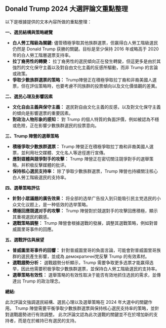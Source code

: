 ## Donald Trump 2024 大選評論文重點整理

以下是根據提供的文本內容所做的重點整理：

**一、選民結構與策略總覽**

*   **白人勞工階級為關鍵:** 儘管積極爭取其他族群選票，但赢得白人勞工階級選民仍然是 Donald Trump 获勝的關鍵。目标是至少保持 2016 年或略高于 2020 年的白人勞工階層選票支持率。
*   **拉丁裔男性的轉變：** 拉丁裔男性的選民傾向正在發生轉變，但這更多是由於其強烈的文化保守主義以及對自由文化主義的反感所驅動，而非 Trump 的言論或政策。
*   **爭取少數族群選票的策略：** Trump陣營正在積極爭取拉丁裔和非裔美國人選票，但在評估策略時，也要考慮不同族群的投票傾向以及文化價值觀的差異。

**二、選民心理及影響因素**

*   **文化自由主義與保守主義：** 選民對自由文化主義的反感，以及對文化保守主義的傾向是影響選票的重要因素。
*   **對政治人物形象的感知：** 對 Trump 的個人特質的負面評價，例如被認為不穩或危險，正在影響少數族群選民的投票意向。

**三、Trump 陣營的選舉策略**

*   **積極爭取少數族群選票：** Trump 陣營正在積極爭取拉丁裔和非裔美國人選票，並利用社交媒體、文化名人等途徑進行宣傳。
*   **應對媒體與競爭對手的攻擊：** Trump 陣營正在密切關注競爭對手的選舉策略，并积极反擊媒體的批评。
*   **保持核心選民支持率：** 除了爭取少數族群選票，Trump 陣營也持續關注核心白人勞工階級選民的支持率。

**四、選舉策略評估**

*   **針對小眾議題的廣告效果：** 将全部的选举广告投入到只能吸引民主党选民的小众文化议题上，是一种低效的选举策略。
*   **積極回應競選对手的攻擊：** Trump 陣營對於競選對手的攻擊回應積極，顯示其重視選民的觀感。
*   **選戰策略調整：** Trump 陣營會根據選戰的發展，調整其選戰策略，例如對普威圖里哥事件的回應。

**五、選戰評估與展望**

*   **普威圖里哥事件的回響：** 針對普威圖里哥的負面言論，可能會對普威圖里哥族群的選民產生影響，並成為 демократичні党反擊 Trump 的有效素材。
*   **選戰趨勢分析：** 選戰趨勢分析顯示，Trump 需要争取更多选票才能赢得选举，因此他需要积极爭取少數族群選票，並保持白人勞工階級選民的支持率。
*   **選舉策略有效性：** 選舉策略的有效性取决于能否有效地抓住选民的需求，並傳達出 Trump 的政治理念。

**總結:**

此次評論文強調選民結構、選民心理以及選舉策略在 2024 年大選中的關鍵作用。 Trump 陣營需要平衡爭取少數族群選票與保持核心選民支持率的策略，並針對選戰趨勢进行有效調整。 此次評論文認為此次選戰的關鍵並不在於增加新的支持者，而是在於維持已有選民的支持。